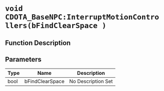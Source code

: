 # `void CDOTA_BaseNPC:InterruptMotionControllers(bFindClearSpace )`
## Function Description

## Parameters
Type|Name|Description
--|--|--
bool|bFindClearSpace|No Description Set
